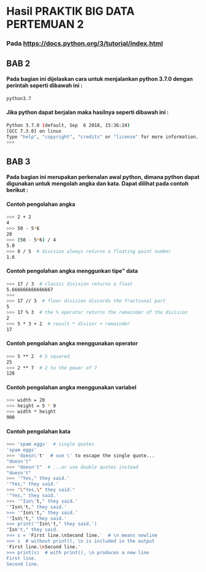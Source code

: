 # Hasil PRAKTIK BIG DATA PERTEMUAN 2
### Pada https://docs.python.org/3/tutorial/index.html

## BAB 2
#### Pada bagian ini dijelaskan cara untuk menjalankan python 3.7.0 dengan perintah seperti dibawah ini :
```bash
python3.7
```
#### Jika python dapat berjalan maka hasilnya seperti dibawah ini :
```bash
Python 3.7.0 (default, Sep  6 2018, 15:36:24) 
[GCC 7.3.0] on linux
Type "help", "copyright", "credits" or "license" for more information.
>>> 
```

## BAB 3
#### Pada bagian ini merupakan perkenalan awal python, dimana python dapat digunakan untuk mengolah angka dan kata. Dapat dilihat pada contoh berikut :
#### Contoh pengolahan angka
```bash
>>> 2 + 2
4
>>> 50 - 5*6
20
>>> (50 - 5*6) / 4
5.0
>>> 8 / 5  # division always returns a floating point number
1.6
```
#### Contoh pengolahan angka menggunkan tipe" data
```bash
>>> 17 / 3  # classic division returns a float
5.666666666666667
>>>
>>> 17 // 3  # floor division discards the fractional part
5
>>> 17 % 3  # the % operator returns the remainder of the division
2
>>> 5 * 3 + 2  # result * divisor + remainder
17
```
#### Contoh pengolahan angka menggunakan operator
```bash
>>> 5 ** 2  # 5 squared
25
>>> 2 ** 7  # 2 to the power of 7
128
```
#### Contoh pengolahan angka menggunakan variabel
```bash
>>> width = 20
>>> height = 5 * 9
>>> width * height
900
```
#### Contoh pengolahan kata
```bash
>>> 'spam eggs'  # single quotes
'spam eggs'
>>> 'doesn\'t'  # use \' to escape the single quote...
"doesn't"
>>> "doesn't"  # ...or use double quotes instead
"doesn't"
>>> '"Yes," they said.'
'"Yes," they said.'
>>> "\"Yes,\" they said."
'"Yes," they said.'
>>> '"Isn\'t," they said.'
'"Isn\'t," they said.'
>>> '"Isn\'t," they said.'
'"Isn\'t," they said.'
>>> print('"Isn\'t," they said.')
"Isn't," they said.
>>> s = 'First line.\nSecond line.'  # \n means newline
>>> s  # without print(), \n is included in the output
'First line.\nSecond line.'
>>> print(s)  # with print(), \n produces a new line
First line.
Second line.
```
